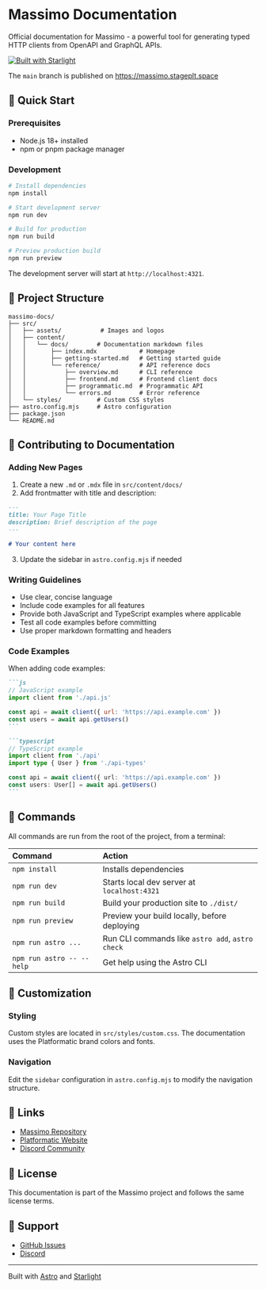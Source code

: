 # Massimo Documentation

Official documentation for Massimo - a powerful tool for generating typed HTTP clients from OpenAPI and GraphQL APIs.

[![Built with Starlight](https://astro.badg.es/v2/built-with-starlight/tiny.svg)](https://starlight.astro.build)

The `main` branch is published on https://massimo.stageplt.space

## 🚀 Quick Start

### Prerequisites

- Node.js 18+ installed
- npm or pnpm package manager

### Development

```bash
# Install dependencies
npm install

# Start development server
npm run dev

# Build for production
npm run build

# Preview production build
npm run preview
```

The development server will start at `http://localhost:4321`.

## 📁 Project Structure

```
massimo-docs/
├── src/
│   ├── assets/           # Images and logos
│   ├── content/
│   │   └── docs/        # Documentation markdown files
│   │       ├── index.mdx            # Homepage
│   │       ├── getting-started.md   # Getting started guide
│   │       └── reference/           # API reference docs
│   │           ├── overview.md      # CLI reference
│   │           ├── frontend.md      # Frontend client docs
│   │           ├── programmatic.md  # Programmatic API
│   │           └── errors.md        # Error reference
│   └── styles/          # Custom CSS styles
├── astro.config.mjs     # Astro configuration
├── package.json
└── README.md
```

## 📝 Contributing to Documentation

### Adding New Pages

1. Create a new `.md` or `.mdx` file in `src/content/docs/`
2. Add frontmatter with title and description:

```markdown
---
title: Your Page Title
description: Brief description of the page
---

# Your content here
```

3. Update the sidebar in `astro.config.mjs` if needed

### Writing Guidelines

- Use clear, concise language
- Include code examples for all features
- Provide both JavaScript and TypeScript examples where applicable
- Test all code examples before committing
- Use proper markdown formatting and headers

### Code Examples

When adding code examples:

````markdown
```js
// JavaScript example
import client from './api.js'

const api = await client({ url: 'https://api.example.com' })
const users = await api.getUsers()
```

```typescript
// TypeScript example
import client from './api'
import type { User } from './api-types'

const api = await client({ url: 'https://api.example.com' })
const users: User[] = await api.getUsers()
```
````

## 🧞 Commands

All commands are run from the root of the project, from a terminal:

| Command                   | Action                                           |
| :------------------------ | :----------------------------------------------- |
| `npm install`             | Installs dependencies                            |
| `npm run dev`             | Starts local dev server at `localhost:4321`      |
| `npm run build`           | Build your production site to `./dist/`          |
| `npm run preview`         | Preview your build locally, before deploying     |
| `npm run astro ...`       | Run CLI commands like `astro add`, `astro check` |
| `npm run astro -- --help` | Get help using the Astro CLI                     |

## 🎨 Customization

### Styling

Custom styles are located in `src/styles/custom.css`. The documentation uses the Platformatic brand colors and fonts.

### Navigation

Edit the `sidebar` configuration in `astro.config.mjs` to modify the navigation structure.

## 🔗 Links

- [Massimo Repository](https://github.com/platformatic/massimo)
- [Platformatic Website](https://platformatic.dev)
- [Discord Community](https://discord.com/invite/platformatic)

## 📄 License

This documentation is part of the Massimo project and follows the same license terms.

## 🤝 Support

- [GitHub Issues](https://github.com/platformatic/massimo/issues)
- [Discord](https://discord.com/invite/platformatic)

---

Built with [Astro](https://astro.build) and [Starlight](https://starlight.astro.build/)
